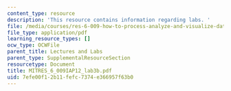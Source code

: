 ```yaml
---
content_type: resource
description: 'This resource contains information regarding labs. '
file: /media/courses/res-6-009-how-to-process-analyze-and-visualize-data-january-iap-2012/7efe00f12b11fefc7374e366957f63b0_MITRES_6_009IAP12_lab3b.pdf
file_type: application/pdf
learning_resource_types: []
ocw_type: OCWFile
parent_title: Lectures and Labs
parent_type: SupplementalResourceSection
resourcetype: Document
title: MITRES_6_009IAP12_lab3b.pdf
uid: 7efe00f1-2b11-fefc-7374-e366957f63b0
---
```


